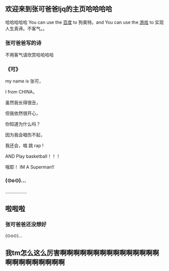 ## 欢迎来到张可爸爸ljq的主页哈哈哈哈
哈哈哈哈哈
You can use the [百度](https://baidu.com) to 狗奥特。and You can use the [游戏](https://4399.com) to 实现人生真谛。不客气。。
 


### 张可爸爸写的诗

不用客气请欣赏哈哈哈哈

 ### 《可》

my name is 张可，

I from CHINA，

虽然我长得很丑，

但我依然很开心，

你知道为什么吗？

因为我会唱伤不起，

我还会，唱 跳 rap !

AND Play basketball！！！

哦耶！  IM A Superman!!


### (⊙o⊙)…
.................

## 啦啦啦
### 张可爸爸还没想好
(⊙o⊙)…





## 我tm怎么这么厉害啊啊啊啊啊啊啊啊啊啊啊啊啊啊啊啊啊啊啊啊啊啊啊啊










